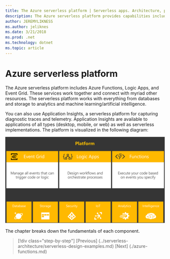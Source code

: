 ```yaml
---
title: The Azure serverless platform | Serverless apps. Architecture, patterns, and Azure implementation.
description: The Azure serverless platform provides capabilities including event-triggered instant scale code, cloud-based publishers and subscribers, workflow orchestration and more.
author: JEREMYLIKNESS
ms.author: jeliknes
ms.date: 3/21/2018
ms.prod: .net
ms.technology: dotnet
ms.topic: article
---
```

# Azure serverless platform

The Azure serverless platform includes Azure Functions, Logic Apps, and Event Grid. These services work together and connect with myriad other resources. The serverless platform works with everything from databases and storage to analytics and machine learning/artificial intelligence.

You can also use Application Insights, a serverless platform for capturing diagnostic traces and telemetry. Application Insights are available to applications of all types  (desktop, mobile, or web) as well as serverless implementations. The platform is visualized in the following diagram:

![Azure serverless platform](./media/azure-serverless-platform.png)

The chapter breaks down the fundamentals of each component.

>[!div class="step-by-step"]
[Previous] (../serverless-architecture/serverless-design-examples.md)
[Next] (./azure-functions.md)
